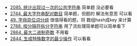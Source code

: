 - [2085. 统计出现过一次的公共字符串](https://github.com/lsill/leetcode/blob/main/c_leetcode/src/str_pra/strTest.cpp) 简单题 没必要看
- [2744. 最大字符串配对数目](https://github.com/lsill/leetcode/blob/main/c_leetcode/src/str_pra/str_simple.cpp) 简单题，但题的
解法有意思 可以看
- [49. 字母异位词分组](https://github.com/lsill/leetcode/blob/main/c_leetcode/src/str_pra/str_mid.cpp?plain=1#L11) 很值得看的题，将
数组hash成key 来计算
- [2788. 按分隔符拆分字符串](https://github.com/lsill/leetcode/blob/main/c_leetcode/src/str_pra/str_simple.cpp?plain=1#L73) 用了流处理简单题可以简单看下
- [2864. 最大二进制奇数](https://github.com/lsill/leetcode/blob/main/c_leetcode/src/str_pra/str_simple.cpp?plain=1#L145) 不用看
- [2844. 生成特殊数字的最少操作](https://github.com/lsill/leetcode/blob/main/c_leetcode/src/str_pra/str_mid.cpp?plain=1#L53) 可以看看
